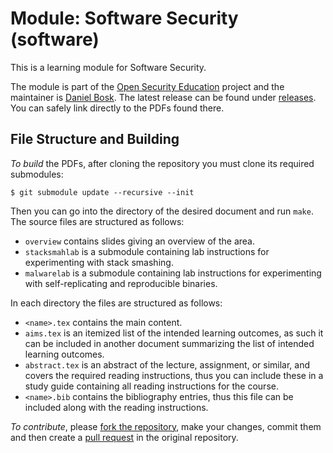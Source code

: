 Module: Software Security (software)
===============================================================================

This is a learning module for Software Security.

The module is part of the [Open Security Education][OpenSecEd] project and the 
maintainer is [Daniel Bosk][dbosk].  The latest release can be found under 
[releases][Releases].  You can safely link directly to the PDFs found there.

[OpenSecEd]: https://github.com/OpenSecEd/
[dbosk]: https://github.com/dbosk/
[Releases]: releases


File Structure and Building
-------------------------------------------------------------------------------

*To build* the PDFs, after cloning the repository you must clone its required 
submodules:
```shell
$ git submodule update --recursive --init
```
Then you can go into the directory of the desired document and run `make`.
The source files are structured as follows:

- `overview` contains slides giving an overview of the area.
- `stacksmahlab` is a submodule containing lab instructions for experimenting 
  with stack smashing.
- `malwarelab` is a submodule containing lab instructions for experimenting 
  with self-replicating and reproducible binaries.

In each directory the files are structured as follows:

- `<name>.tex` contains the main content.
- `aims.tex` is an itemized list of the intended learning outcomes, as such it 
  can be included in another document summarizing the list of intended learning 
  outcomes.
- `abstract.tex` is an abstract of the lecture, assignment, or similar, and 
  covers the required reading instructions, thus you can include these in 
  a study guide containing all reading instructions for the course.
- `<name>.bib` contains the bibliography entries, thus this file can be 
  included along with the reading instructions.


*To contribute*, please [fork the repository][ForkARepo], make your changes, 
commit them and then create a [pull request][PullRequest] in the original 
repository.

[ForkARepo]: https://help.github.com/articles/fork-a-repo/
[PullRequest]: https://help.github.com/articles/using-pull-requests/
